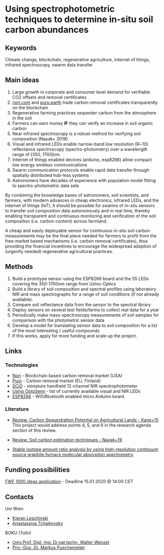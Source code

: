 # Using spectrophotometric techniques to determine in-situ soil carbon abundances 

## Keywords
Climate change, blockchain, regenerative agriculture, internet of things, infrared spectroscopy, swarm data transfer


## Main ideas

1. Large growth in corporate and consumer level demand for verifiable CO2 offsets and removal certificates  
2. [nori.com](https://nori.com/) and [puro.earth](https://puro.earth/) trade carbon removal certificates transparently 
   on the blockchain
3. Regenerative farming practices sequester carbon from the atmosphere in the soil
4. Farmers can earn money **IF** they can verify an increase in soil organic carbon
5. Near infrared spectroscopy is a robust method for verifying soil composition (Nayak+ 2019)
6. Visual and infrared LEDs enable narrow-band low resolution (R~10) reflectance spectroscopy (spectro-photometry) over
   a wavelength range of [350, 1700]nm 
7. Internet of things enabled devices (arduino, esp8266) allow compact low energy wireless communications
8. Swarm communication protocols enable rapid data transfer through spatially distributed hub-less systems   
9. Astronomers have decades of experience with population model fitting to spectro-photometric data sets

By combining the knowledge bases of astronomers, soil scientists, and farmers, with modern advances in cheap 
electronics, infrared LEDs, and the internet of things (IoT), it should be possible for swarms of in-situ sensors
to transfer soil composition data autonomously and in real time, thereby enabling transparent and continuous monitoring 
and verification of the soil composition (i.e. carbon content) across farmland.

A cheap and easily deployable sensor for continuous in-situ soil carbon measurements may be the final piece needed for 
farmers to profit from the free-market based mechanisms (i.e. carbon removal certificates), thus providing the
financial incentives to encourage the widespread adoption of (urgently needed) regenerative agricultural practices.  

## Methods

1. Build a prototype sensor using the ESP8266 board and the 55 LEDs covering the 350-1700nm range from Ushio-Optics
2. Build a library of soil composition and spectral profiles using laboratory NIR and mass spectrographs for a range of
   soil conditions (if not already available).
3. Compare soil reflectance data from the sensor to the spectral library
4. Deploy sensors on several test fields/farms to collect real data for a year
5. Periodically make mass-spectroscopy measurements of soil samples for comparison with the photometric sensor data
6. Develop a model for translating sensor data to soil composition for a list of the most interesting / useful compounds 
7. If this works, apply for more funding and scale up the project.

## Links

### Technologies
* [Nori](https://nori.com/) - Blockchain based carbon removal market (USA)
* [Puro](https://puro.earth/) - Carbon removal market (EU, Finland)
* [SCiO](https://www.consumerphysics.com/business/technology/#) - miniature handheld 12-channel NIR spectrophotometer
* [Ushio OptoSemi](https://www.ushio-optosemi.com/en/products/led/std/standard/mold_type.html) - list of currently 
  available visual and NIR LEDs
* [ESP8266](https://en.wikipedia.org/wiki/ESP8266) - Wifi/Bluetooth enabled micro Arduino board

### Literature
* [Review: Carbon Sequestration Potential on Agricultural Lands - Kane+15](https://sustainableagriculture.net/wp-content/uploads/2015/12/Soil_C_review_Kane_Dec_4-final-v4.pdf)  
  This project would address points 4, 5, and 6 in the research agenda section of this review.

   
* [Review: Soil carbon estimation techniques - Nayak+19](https://www.sciencedirect.com/science/article/pii/S0048969719306138)
* [Stable isotope amount ratio analysis by using high-resolution continuum source graphite furnace molecular absorption 
spectrometry](https://www.bam.de/Content/EN/News-announcements/2017/2017-11-14-bam-isas-and-salsa-research-on-isotopes.html)


## Funding possibilities
[FWF 1000 ideas application](fwf_1000_ideas.rst)  - Deadline 15.01.2020 @ 14:00 CET


## Contacts

Uni Wien
* [Kieran Leschinski](kieran.leschinski@univie.ac.at)
* [Anastassiya Tchaikovsky](anastassiya.tchaikovsky@univie.ac.at)

BOKU (Tulln)
* [Univ.Prof. Dipl.-Ing. Dr.nat.techn. Walter Wenzel](walter.wenzel@boku.ac.at)
* [Priv.-Doz. Dr. Markus Puschenreiter](markus.puschenreiter@boku.ac.at)
 